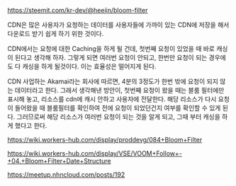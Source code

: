 https://steemit.com/kr-dev/@heejin/bloom-filter

CDN은 많은 사용자가 요청하는 데이터를 사용자들에 가까이 있는 CDN에 저장을 해서 다운로드 받기 쉽게 하기 위한 것이다.

CDN에서는 요청에 대한 Caching을 하게 될 건데, 첫번째 요청이 있었을 때 바로 캐싱이 된다고 생각해 하자. 그렇게 되면 여러번 요청이 안되고, 한번만 요청이 되는 경우에도 다 캐싱을 하게 될것이다. 이는 효율성은 떨어지게 된다.

CDN 사업하는 Akamai라는 회사에 따르면, 4분의 3정도가 한번 밖에 요청이 되지 않는 데이터라고 한다. 그래서 생각해낸 방안이, 첫번째 요청이 왔을 때는 블룸 필터에만 표시해 놓고, 리소스를 cdn에 캐시 안하고 사용자에 전달한다. 해당 리소스가 다시 요청이 들어왔을 때 블룸필터를 확인하여 전에 요청이 되었던건지 여부를 확인할 수 있게 된다. 그러므로써 해당 리소스가 여러번 요청이 되는 것을 알게 되고, 그때 부터 캐싱을 하게 했다고 한다.


https://wiki.workers-hub.com/display/proddevg/084+Bloom+Filter

https://wiki.workers-hub.com/display/VSE/VOOM+Follow+-+04.+Bloom+Filter+Date+Structure

https://meetup.nhncloud.com/posts/192
